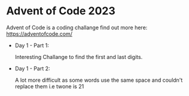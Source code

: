 # Advent of Code 2023
Advent of Code is a coding challange find out more here: https://adventofcode.com/

- Day 1 - Part 1:

  Interesting Challange to find the first and last digits.
- Day 1 - Part 2:
  
  A lot more difficult as some words use the same space and couldn't replace them i.e twone is 21 
